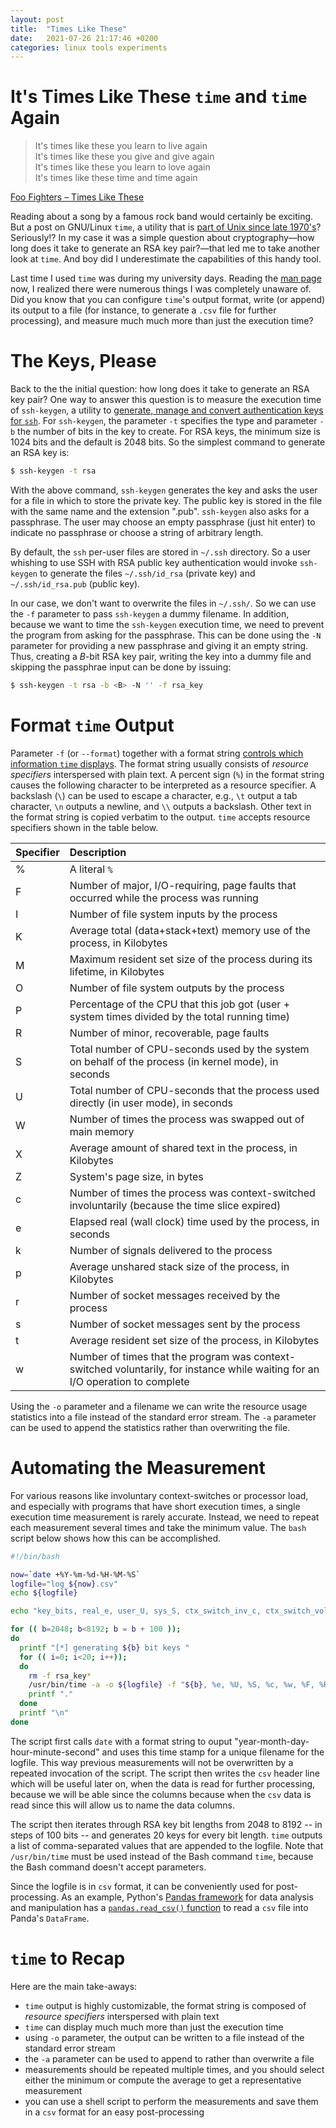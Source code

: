 ```yaml
---
layout: post
title:  "Times Like These"
date:   2021-07-26 21:17:46 +0200
categories: linux tools experiments
---
```


# It's Times Like These `time` and `time` Again
>  It's times like these you learn to live again  
It's times like these you give and give again  
It's times like these you learn to love again  
It's times like these time and time again

[Foo Fighters &ndash; Times Like These](https://www.youtube.com/watch?v=rhzmNRtIp8k)

Reading about a song by a famous rock band would certainly be exciting. But a post on GNU/Linux `time`, a utility that is [part of Unix since late 1970's](https://en.wikipedia.org/wiki/Time_(Unix))? Seriously!? In my case it was a simple question about cryptography&mdash;how long does it take to generate an RSA key pair?&mdash;that led me to take another look at `time`. And boy did I underestimate the capabilities of this handy tool.

Last time I used `time` was during my university days. Reading the [man page](https://linux.die.net/man/1/ssh-keygen) now, I realized there were numerous things I was completely unaware of. Did you know that you can configure `time`'s output format, write (or append) its output to a file (for instance, to generate a `.csv` file for further processing), and measure much much more than just the execution time?

# The Keys, Please
Back to the the initial question: how long does it take to generate an RSA key pair? One way to answer this question is to measure the execution time of `ssh-keygen`, a utility to [generate, manage and convert authentication keys for `ssh`](https://linux.die.net/man/1/ssh-keygen). For `ssh-keygen`, the parameter `-t` specifies the type and parameter `-b` the number of bits in the key to create. For RSA keys, the minimum size is 1024 bits and the default is 2048 bits. So the simplest command to generate an RSA key is:

```bash
$ ssh-keygen -t rsa
```
With the above command, `ssh-keygen` generates the key and asks the user for a file in which to store the private key. The public key is stored in the file with the same name and the extension ".pub". `ssh-keygen` also asks for a passphrase. The user may choose an empty passphrase (just hit enter) to indicate no passphrase or choose a string of arbitrary length.

By default, the `ssh` per-user files are stored in `~/.ssh` directory. So a user whishing to use SSH with RSA public key authentication would invoke `ssh-keygen` to generate the files `~/.ssh/id_rsa` (private key) and `~/.ssh/id_rsa.pub` (public key). 

In our case, we don't want to overwrite the files in `~/.ssh/`. So we can use the `-f` parameter to pass `ssh-keygen` a dummy filename. In addition, because we want to time the `ssh-keygen` execution time, we need to prevent the program from asking for the passphrase. This can be done using the `-N` parameter for providing a new passphrase and giving it an empty string. Thus, creating a $B$-bit RSA key pair, writing the key into a dummy file and skipping the passphrae input can be done by issuing:

```bash
$ ssh-keygen -t rsa -b <B> -N '' -f rsa_key
```

# Format `time` Output
Parameter `-f` (or `--format`) together with a format string [controls which information `time` displays](https://man7.org/linux/man-pages/man1/time.1.html). The format string usually consists of _resource specifiers_ interspersed with plain text. A percent sign (`%`) in the format string causes the following character to be interpreted as a resource specifier. A backslash (`\`) can be used to escape a character, e.g., `\t` output a tab character, `\n` outputs a newline, and `\\` outputs a backslash. Other text in the format string is copied verbatim to the output. `time` accepts resource specifiers shown in the table below. 

| Specifier | Description                                                                                                                    |
| :-------  | :----------------------------------------------------------------------------------------------------------------------------- |
| %         | A literal `%`                                                                                                                  |
| F         | Number of major, I/O-requiring, page faults that occurred while the process was running                                        |
| I         | Number of file system inputs by the process                                                                                    |
| K         | Average total (data+stack+text) memory use of the process, in Kilobytes                                                        |
| M         | Maximum resident set size of the process during its lifetime, in Kilobytes                                                     |
| O         | Number of file system outputs by the process                                                                                   |
| P         | Percentage of the CPU that this job got (user + system times divided by the total running time)                                |
| R         | Number of minor, recoverable, page faults                                                                                      |
| S         | Total number of CPU-seconds used by the system on behalf of the process (in kernel mode), in seconds                           |
| U         | Total number of CPU-seconds that the process used directly (in user mode), in seconds                                          |
| W         | Number of times the process was swapped out of main memory                                                                     |
| X         | Average amount of shared text in the process, in Kilobytes                                                                     |
| Z         | System's page size, in bytes                                                                                                   |
| c         | Number of times the process was context-switched involuntarily (because the time slice expired)                                |
| e         | Elapsed real (wall clock) time used by the process, in seconds                                                                 |
| k         | Number of signals delivered to the process                                                                                     |
| p         | Average unshared stack size of the process, in Kilobytes                                                                       |
| r         | Number of socket messages received by the process                                                                              |
| s         | Number of socket messages sent by the process                                                                                  |
| t         | Average resident set size of the process, in Kilobytes                                                                         |
| w         | Number of times that the program was context-switched voluntarily, for instance while waiting for an I/O operation to complete |

Using the `-o` parameter and a filename we can write the resource usage statistics into a file instead of the standard error stream. The `-a` parameter can be used to append the statistics rather than overwriting the file.

# Automating the Measurement
For various reasons like involuntary context-switches or processor load, and especially with programs that have short execution times, a single execution time measurement is rarely accurate. Instead, we need to repeat each measurement several times and take the minimum value. The `bash` script below shows how this can be accomplished.  

```bash
#!/bin/bash

now=`date +%Y-%m-%d-%H-%M-%S`
logfile="log_${now}.csv"
echo ${logfile}

echo "key_bits, real_e, user_U, sys_S, ctx_switch_inv_c, ctx_switch_vol_w, page_faults_F, minor_page_faults_R, fs_inputs_I, fs_outputs_O, mem_used_K, unshared_stack_size_p, max_resident_set_size_M, avg_resident_set_size_t, percentage_cpu_P, proc_swapped_out_W, avg_shared_text_X, sys_page_size_Z, signals_to_process_k, socket_msgs_rec_r, socket_msgs_sent_s" > ${logfile} 

for (( b=2048; b<8192; b = b + 100 ));  
do
  printf "[*] generating ${b} bit keys "
  for (( i=0; i<20; i++));  
  do
    rm -f rsa_key*
    /usr/bin/time -a -o ${logfile} -f "${b}, %e, %U, %S, %c, %w, %F, %R, %I, %O, %K, %p, %M, %t, %P, %W, %X, %Z, %k, %r, %s" ssh-keygen -t rsa -b ${b} -N '' -q -f rsa_key
    printf "."
  done
  printf "\n"
done
```

The script first calls `date` with a format string to ouput "year-month-day-hour-minute-second" and uses this time stamp for a unique filename for the logfile. This way previous measurements will not be overwritten by a repeated invocation of the script. The script then writes the `csv` header line which will be useful later on, when the data is read for further processing, because we will be able since the columns because  when the `csv` data is read since this will allow us to name the data columns.

The script then iterates through RSA key bit lengths from 2048 to 8192 -- in steps of 100 bits -- and generates 20 keys for every bit length. `time` outputs a list of comma-separated values that are appended to the logfile. Note that `/usr/bin/time` must be used instead of the Bash command `time`, because the Bash command doesn't accept parameters.

Since the logfile is in `csv` format, it can be conveniently used for post-processing. As an example, Python's [Pandas framework](https://pandas.pydata.org/) for data analysis and manipulation has a [`pandas.read_csv()` function](https://pandas.pydata.org/docs/reference/api/pandas.read_csv.html) to read a `csv` file into Panda's `DataFrame`. 


# `time` to Recap
Here are the main take-aways:

* `time` output is highly customizable, the format string is composed of _resource specifiers_ interspersed with plain text
*  `time` can display much much more than just the execution time
* using `-o` parameter, the output can be written to a file instead of the standard error stream
* the `-a` parameter can be used to append to rather than overwrite a file
* measurements should be repeated multiple times, and you should select either the minimum or compute the average to get a representative measurement
* you can use a shell script to perform the measurements and save them in a `csv` format for an easy post-processing